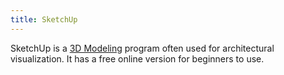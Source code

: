 ```yaml
---
title: SketchUp
---
```


SketchUp is a [3D Modeling](3d-modeling.md) program often used for architectural visualization. It has a free online version for beginners to use.
